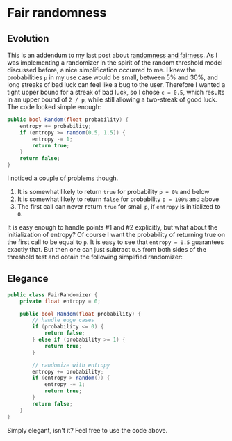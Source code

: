 # Fair randomness

## Evolution

This is an addendum to my last post about [randomness and fairness](apparent-probability.md). As I was implementing a randomizer in the spirit of the random threshold model discussed before, a nice simplification occurred to me. I knew the probabilities `p` in my use case would be small, between 5% and 30%, and long streaks of bad luck can feel like a bug to the user. Therefore I wanted a tight upper bound for a streak of bad luck, so I chose `c = 0.5`, which results in an upper bound of `2 / p`, while still allowing a two-streak of good luck. The code looked simple enough:

```csharp
public bool Random(float probability) {
    entropy += probability;
    if (entropy >= random(0.5, 1.5)) {
        entropy -= 1;
        return true;
    }
    return false;
}
```

I noticed a couple of problems though.

1. It is somewhat likely to return `true` for probability `p = 0%` and below
2. It is somewhat likely to return `false` for probability `p = 100%` and above
3. The first call can never return `true` for small `p`, if `entropy` is initialized to `0`.

It is easy enough to handle points #1 and #2 explicitly, but what about the initialization of entropy? Of course I want the probability of returning true on the first call to be equal to `p`. It is easy to see that `entropy = 0.5` guarantees exactly that. But then one can just subtract `0.5` from both sides of the threshold test and obtain the following simplified randomizer:

## Elegance

```csharp
public class FairRandomizer {
    private float entropy = 0;

    public bool Random(float probability) {
        // handle edge cases
        if (probability <= 0) {
            return false;
        } else if (probability >= 1) {
            return true;
        }

        // randomize with entropy
        entropy += probability;
        if (entropy > random()) {
            entropy -= 1;
            return true;
        }
        return false;
    }
}
```

Simply elegant, isn't it? Feel free to use the code above.
